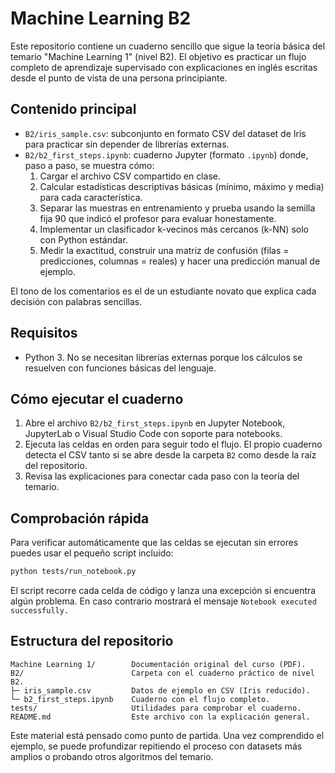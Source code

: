 # Machine Learning B2

Este repositorio contiene un cuaderno sencillo que sigue la teoría básica del temario "Machine Learning 1" (nivel B2). El objetivo es practicar un flujo completo de aprendizaje supervisado con explicaciones en inglés escritas desde el punto de vista de una persona principiante.

## Contenido principal

- `B2/iris_sample.csv`: subconjunto en formato CSV del dataset de Iris para practicar sin depender de librerías externas.
- `B2/b2_first_steps.ipynb`: cuaderno Jupyter (formato `.ipynb`) donde, paso a paso, se muestra cómo:
  1. Cargar el archivo CSV compartido en clase.
  2. Calcular estadísticas descriptivas básicas (mínimo, máximo y media) para cada característica.
  3. Separar las muestras en entrenamiento y prueba usando la semilla fija 90 que indicó el profesor para evaluar honestamente.
  4. Implementar un clasificador k-vecinos más cercanos (k-NN) solo con Python estándar.
  5. Medir la exactitud, construir una matriz de confusión (filas = predicciones, columnas = reales) y hacer una predicción manual de ejemplo.

El tono de los comentarios es el de un estudiante novato que explica cada decisión con palabras sencillas.

## Requisitos

- Python 3. No se necesitan librerías externas porque los cálculos se resuelven con funciones básicas del lenguaje.

## Cómo ejecutar el cuaderno

1. Abre el archivo `B2/b2_first_steps.ipynb` en Jupyter Notebook, JupyterLab o Visual Studio Code con soporte para notebooks.
2. Ejecuta las celdas en orden para seguir todo el flujo. El propio cuaderno detecta el CSV tanto si se abre desde la carpeta `B2` como desde la raíz del repositorio.
3. Revisa las explicaciones para conectar cada paso con la teoría del temario.

## Comprobación rápida

Para verificar automáticamente que las celdas se ejecutan sin errores puedes usar el pequeño script incluido:

```bash
python tests/run_notebook.py
```

El script recorre cada celda de código y lanza una excepción si encuentra algún problema. En caso contrario mostrará el mensaje `Notebook executed successfully.`

## Estructura del repositorio

```
Machine Learning 1/        Documentación original del curso (PDF).
B2/                        Carpeta con el cuaderno práctico de nivel B2.
├─ iris_sample.csv         Datos de ejemplo en CSV (Iris reducido).
└─ b2_first_steps.ipynb    Cuaderno con el flujo completo.
tests/                     Utilidades para comprobar el cuaderno.
README.md                  Este archivo con la explicación general.
```

Este material está pensado como punto de partida. Una vez comprendido el ejemplo, se puede profundizar repitiendo el proceso con datasets más amplios o probando otros algoritmos del temario.
